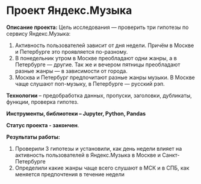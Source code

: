 # Проект Яндекс.Музыка


**Описание проекта:**
Цель исследования — проверить три гипотезы по сервису Яндекс.Музыка:

1. Активность пользователей зависит от дня недели. Причём в Москве и Петербурге это проявляется по-разному.
2. В понедельник утром в Москве преобладают одни жанры, а в Петербурге — другие. Так же и вечером пятницы преобладают разные жанры — в зависимости от города. 
3. Москва и Петербург предпочитают разные жанры музыки. В Москве чаще слушают поп-музыку, в Петербурге — русский рэп.


**Технологии** – предобработка данных, пропуски, заголовки, дубликаты, функции, проверка гипотез.

**Инструменты, библиотеки – Jupyter, Python, Pandas**

**Cтатус проекта - закончен**.

**Результаты работы:**
1.	Проверили 3 гипотезы и установили, как день недели влияет на активность пользователей в Яндекс.Музыка в Москве и Санкт-Петербурге
2.	Определили какие жанры чаще всего слушают в МСК и в СПБ, как меняется предпочтения в течение недели
